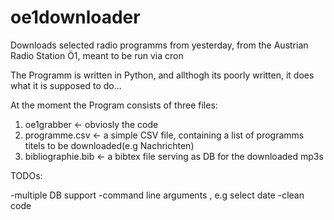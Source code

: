 oe1downloader
=============

Downloads selected radio programms from yesterday, from the Austrian Radio Station Ö1, meant to be run via cron

The Programm is written in Python, and allthogh its poorly written, it does what it is supposed to do...

At the moment the Program consists of three files:

1. oe1grabber <- obviosly the code
2. programme.csv <- a simple CSV file, containing a list of programms titels to be downloaded(e.g Nachrichten)
3. bibliographie.bib <- a bibtex file serving as DB for the downloaded mp3s

TODOs:

-multiple DB support
-command line arguments , e.g select date
-clean code
